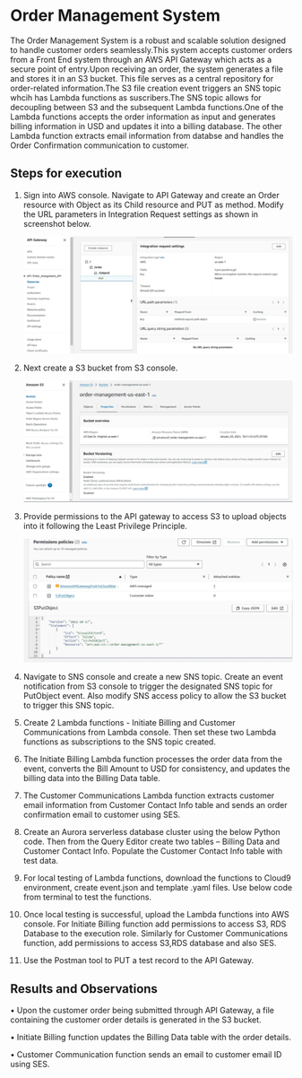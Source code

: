 
# Order Management System

The Order Management System is a robust and scalable solution designed to handle customer orders seamlessly.This system accepts customer orders from a Front End system through an AWS API Gateway which acts as a secure point of entry.Upon receiving an order, the system generates a file and stores it in an S3 bucket. This file serves as a central repository for order-related information.The S3 file creation event triggers an SNS topic whcih has Lambda functions as suscribers.The SNS topic allows for decoupling between S3 and the subsequent Lambda functions.One of the Lambda functions accepts the order information as input and generates billing information in USD and updates it into a billing database. The other Lambda function extracts email information from databse and handles the Order Confirmation communication to customer.


## Steps for execution

1.	Sign into AWS console. Navigate to API Gateway and create an Order resource with Object as its Child resource and PUT as method. Modify the URL parameters in Integration Request settings  as shown in         screenshot below.
  	
    ![alt text](https://github.com/pratheekshavrao/Order-Management-System/blob/main/Images/OrderManagementAPICreated.jpg)
  	
3.	Next create a S3 bucket from S3 console.
   
    ![alt text](https://github.com/pratheekshavrao/Order-Management-System/blob/main/Images/OrderManagementS3Bucket.jpg)
  	
5.	Provide permissions to the API gateway to access S3 to upload objects into it following the Least Privilege Principle.
   
    ![alt text](https://github.com/pratheekshavrao/Order-Management-System/blob/main/Images/APIGatewayS3AccessRole.jpg)
  	
7.	Navigate to SNS console and create a new SNS topic. Create an event  notification from S3 console to trigger the designated SNS topic for PutObject event. Also modify SNS access policy to allow the S3 bucket 
    to trigger this SNS topic.
8.	Create 2 Lambda functions  - Initiate  Billing and Customer Communications from Lambda console. Then set these two Lambda functions as subscriptions to the SNS topic created.
9.	The Initiate Billing Lambda function processes the order data from the event, converts the Bill Amount to USD for consistency, and updates the billing data into the Billing Data table. 
10.	The Customer Communications Lambda function extracts customer email information from Customer Contact Info table and sends an order confirmation email to customer using SES.
11.	Create an Aurora serverless database cluster using the below Python code. Then from the Query Editor create two tables – Billing Data and Customer Contact Info. Populate the Customer Contact Info table with test data.
12.	For local testing of Lambda functions, download the functions to Cloud9 environment, create event.json and template .yaml files. Use below code from terminal to test the functions.
13.	 Once local testing is successful, upload the Lambda functions into AWS console. For Initiate Billing function add permissions to access S3, RDS Database to the execution role. Similarly for Customer Communications function, add permissions to access S3,RDS database and also SES.
14.	Use the Postman tool to PUT a test record to the API Gateway.


## Results and Observations

•	Upon the customer order being submitted through API Gateway, a file containing the customer order details is generated in the S3 bucket.

•	Initiate Billing function updates the Billing Data table with the order details.

•	Customer Communication function sends an email to customer email ID using SES.


